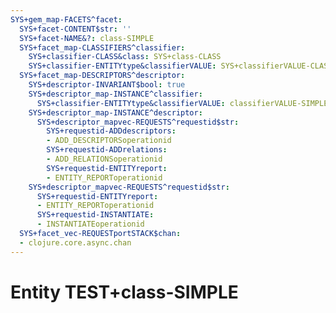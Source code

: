 ```yaml
---
SYS+gem_map-FACETS^facet:
  SYS+facet-CONTENT$str: ''
  SYS+facet-NAME&?: class-SIMPLE
  SYS+facet_map-CLASSIFIERS^classifier:
    SYS+classifier-CLASS&class: SYS+class-CLASS
    SYS+classifier-ENTITYtype&classifierVALUE: SYS+classifierVALUE-CLASS
  SYS+facet_map-DESCRIPTORS^descriptor:
    SYS+descriptor-INVARIANT$bool: true
    SYS+descriptor_map-INSTANCE^classifier:
      SYS+classifier-ENTITYtype&classifierVALUE: classifierVALUE-SIMPLE
    SYS+descriptor_map-INSTANCE^descriptor:
      SYS+descriptor_mapvec-REQUESTS^requestid$str:
        SYS+requestid-ADDdescriptors:
        - ADD_DESCRIPTORSoperationid
        SYS+requestid-ADDrelations:
        - ADD_RELATIONSoperationid
        SYS+requestid-ENTITYreport:
        - ENTITY_REPORToperationid
    SYS+descriptor_mapvec-REQUESTS^requestid$str:
      SYS+requestid-ENTITYreport:
      - ENTITY_REPORToperationid
      SYS+requestid-INSTANTIATE:
      - INSTANTIATEoperationid
  SYS+facet_vec-REQUESTportSTACK$chan:
  - clojure.core.async.chan
---
```

# Entity TEST+class-SIMPLE

